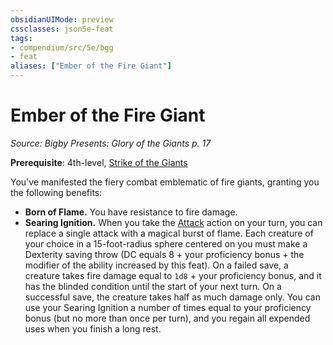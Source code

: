 ```yaml
---
obsidianUIMode: preview
cssclasses: json5e-feat
tags:
- compendium/src/5e/bgg
- feat
aliases: ["Ember of the Fire Giant"]
---
```

# Ember of the Fire Giant
*Source: Bigby Presents: Glory of the Giants p. 17*  

**Prerequisite**: 4th-level, [Strike of the Giants](/compendium/feats/strike-of-the-giants-bgg.md)

You've manifested the fiery combat emblematic of fire giants, granting you the following benefits:

- **Born of Flame.** You have resistance to fire damage.  
- **Searing Ignition.** When you take the [Attack](/compendium/rules/actions.md#Attack) action on your turn, you can replace a single attack with a magical burst of flame. Each creature of your choice in a 15-foot-radius sphere centered on you must make a Dexterity saving throw (DC equals 8 + your proficiency bonus + the modifier of the ability increased by this feat). On a failed save, a creature takes fire damage equal to `1d8` + your proficiency bonus, and it has the blinded condition until the start of your next turn. On a successful save, the creature takes half as much damage only. You can use your Searing Ignition a number of times equal to your proficiency bonus (but no more than once per turn), and you regain all expended uses when you finish a long rest.